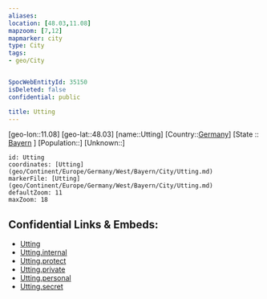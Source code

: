 ```yaml
---
aliases: 
location: [48.03,11.08]
mapzoom: [7,12] 
mapmarker: city 
type: City
tags:
- geo/City


SpocWebEntityId: 35150
isDeleted: false
confidential: public

title: Utting
---
```

[geo-lon::11.08]
[geo-lat::48.03]
[name::Utting]
[Country::[Germany](geo/Continent/Europe/Germany.md)]
[State :: [Bayern](geo/Continent/Europe/Germany/West/Bayern.md) ]
[Population::]
[Unknown::]


```leaflet
id: Utting
coordinates: [Utting](geo/Continent/Europe/Germany/West/Bayern/City/Utting.md)
markerFile: [Utting](geo/Continent/Europe/Germany/West/Bayern/City/Utting.md)
defaultZoom: 11 
maxZoom: 18
```


## Confidential Links & Embeds: 
- [Utting](../../../../../../../../_public/geo/Continent/Europe/Germany/West/Bayern/City/Utting.md) 
- [Utting.internal](../../../../../../../../_internal/geo/Continent/Europe/Germany/West/Bayern/City/Utting.internal.md) 
- [Utting.protect](../../../../../../../../_protect/geo/Continent/Europe/Germany/West/Bayern/City/Utting.protect.md) 
- [Utting.private](../../../../../../../../_private/geo/Continent/Europe/Germany/West/Bayern/City/Utting.private.md) 
- [Utting.personal](../../../../../../../../_personal/geo/Continent/Europe/Germany/West/Bayern/City/Utting.personal.md) 
- [Utting.secret](../../../../../../../../_secret/geo/Continent/Europe/Germany/West/Bayern/City/Utting.secret.md) 
